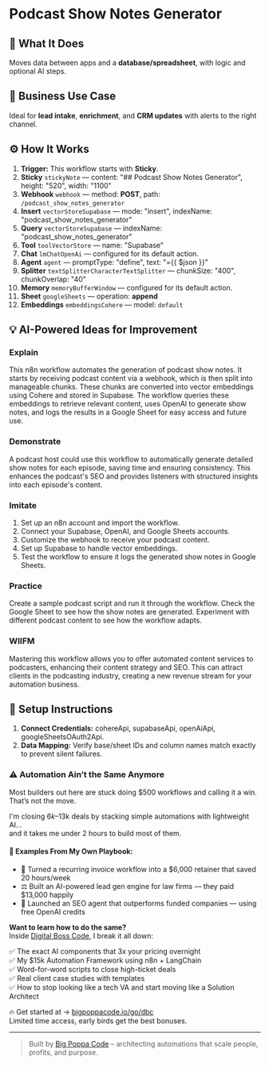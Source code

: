 # Podcast Show Notes Generator
  ## 🚀 What It Does
  Moves data between apps and a **database/spreadsheet**, with logic and optional AI steps.
  
  ## 💼 Business Use Case
  Ideal for **lead intake**, **enrichment**, and **CRM updates** with alerts to the right channel.
  
  ## ⚙️ How It Works
  1. **Trigger:** This workflow starts with **Sticky**.
  2. **Sticky** `stickyNote` — content: "## Podcast Show Notes Generator", height: "520", width: "1100"
3. **Webhook** `webhook` — method: **POST**, path: `/podcast_show_notes_generator`
4. **Insert** `vectorStoreSupabase` — mode: "insert", indexName: "podcast_show_notes_generator"
5. **Query** `vectorStoreSupabase` — indexName: "podcast_show_notes_generator"
6. **Tool** `toolVectorStore` — name: "Supabase"
7. **Chat** `lmChatOpenAi` — configured for its default action.
8. **Agent** `agent` — promptType: "define", text: "={{ $json }}"
9. **Splitter** `textSplitterCharacterTextSplitter` — chunkSize: "400", chunkOverlap: "40"
10. **Memory** `memoryBufferWindow` — configured for its default action.
11. **Sheet** `googleSheets` — operation: **append**
12. **Embeddings** `embeddingsCohere` — model: `default`
  
  ## 💡 AI-Powered Ideas for Improvement
  ### Explain
This n8n workflow automates the generation of podcast show notes. It starts by receiving podcast content via a webhook, which is then split into manageable chunks. These chunks are converted into vector embeddings using Cohere and stored in Supabase. The workflow queries these embeddings to retrieve relevant content, uses OpenAI to generate show notes, and logs the results in a Google Sheet for easy access and future use.

### Demonstrate
A podcast host could use this workflow to automatically generate detailed show notes for each episode, saving time and ensuring consistency. This enhances the podcast's SEO and provides listeners with structured insights into each episode's content.

### Imitate
1. Set up an n8n account and import the workflow.
2. Connect your Supabase, OpenAI, and Google Sheets accounts.
3. Customize the webhook to receive your podcast content.
4. Set up Supabase to handle vector embeddings.
5. Test the workflow to ensure it logs the generated show notes in Google Sheets.

### Practice
Create a sample podcast script and run it through the workflow. Check the Google Sheet to see how the show notes are generated. Experiment with different podcast content to see how the workflow adapts.

### WIIFM
Mastering this workflow allows you to offer automated content services to podcasters, enhancing their content strategy and SEO. This can attract clients in the podcasting industry, creating a new revenue stream for your automation business.
  
  ## 🔧 Setup Instructions
  1. **Connect Credentials:** cohereApi, supabaseApi, openAiApi, googleSheetsOAuth2Api.
2. **Data Mapping:** Verify base/sheet IDs and column names match exactly to prevent silent failures.
  
### ⚠️ Automation Ain’t the Same Anymore

Most builders out here are stuck doing $500 workflows and calling it a win.  
That’s not the move.  

I'm closing $6k–$13k deals by stacking simple automations with lightweight AI...  
and it takes me under 2 hours to build most of them.

#### 🧠 Examples From My Own Playbook:
- 🔁 Turned a recurring invoice workflow into a $6,000 retainer that saved 20 hours/week  
- ⚖️ Built an AI-powered lead gen engine for law firms — they paid $13,000 happily  
- 🚀 Launched an SEO agent that outperforms funded companies — using free OpenAI credits  

**Want to learn how to do the same?**  
Inside [Digital Boss Code](https://bigpoppacode.io/go/dbc), I break it all down:

✅ The exact AI components that 3x your pricing overnight  
✅ My $15k Automation Framework using n8n + LangChain  
✅ Word-for-word scripts to close high-ticket deals  
✅ Real client case studies with templates  
✅ How to stop looking like a tech VA and start moving like a Solution Architect  

🔥 Get started at → [bigpoppacode.io/go/dbc](https://bigpoppacode.io/go/dbc)  
Limited time access, early birds get the best bonuses.

---
> Built by [Big Poppa Code](https://bigpoppacode.io) – architecting automations that scale people, profits, and purpose.
  